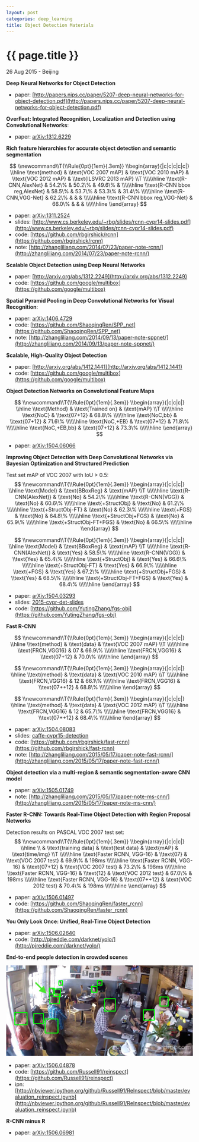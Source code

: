 ```yaml
---
layout: post
categories: deep_learning
title: Object Detection Materials
---
```


{{ page.title }}
================

<p class="meta">26 Aug 2015 - Beijing</p>

**Deep Neural Networks for Object Detection**

- paper: [http://papers.nips.cc/paper/5207-deep-neural-networks-for-object-detection.pdf](http://papers.nips.cc/paper/5207-deep-neural-networks-for-object-detection.pdf)

**OverFeat: Integrated Recognition, Localization and Detection using Convolutional Networks**:

- paper: [arXiv:1312.6229](http://arxiv.org/abs/1312.6229)

**Rich feature hierarchies for accurate object detection and semantic segmentation**

$$
\\newcommand\\T{\\Rule{0pt}{1em}{.3em}}
\\begin{array}{|c|c|c|c|c|}
\\hline
  \\text{method} & \\text{VOC 2007 mAP} & \\text{VOC 2010 mAP} & \\text{VOC 2012 mAP} & \\text{ILSVRC 2013 mAP} \\T \\\\\\hline
  \\text{R-CNN,AlexNet}           & 54.2\% & 50.2\% & 49.6\% &        \\\\\\hline
  \\text{R-CNN bbox reg,AlexNet}  & 58.5\% & 53.7\% & 53.3\% & 31.4\%  \\\\\\hline
  \\text{R-CNN,VGG-Net}           & 62.2\% &       &       &        \\\\\\hline
  \\text{R-CNN bbox reg,VGG-Net}  & 66.0\% &       &       &        \\\\\\hline
\\end{array}
$$

- paper: [arXiv:1311.2524](http://arxiv.org/abs/1311.2524)
- slides: [http://www.cs.berkeley.edu/~rbg/slides/rcnn-cvpr14-slides.pdf](http://www.cs.berkeley.edu/~rbg/slides/rcnn-cvpr14-slides.pdf)
- code: [https://github.com/rbgirshick/rcnn](https://github.com/rbgirshick/rcnn)
- note: [http://zhangliliang.com/2014/07/23/paper-note-rcnn/](http://zhangliliang.com/2014/07/23/paper-note-rcnn/)

**Scalable Object Detection using Deep Neural Networks**

- paper: [http://arxiv.org/abs/1312.2249](http://arxiv.org/abs/1312.2249)
- code: [https://github.com/google/multibox](https://github.com/google/multibox)

**Spatial Pyramid Pooling in Deep Convolutional Networks for Visual Recognition**:

- paper: [arXiv:1406.4729](http://arxiv.org/abs/1406.4729)
- code: [https://github.com/ShaoqingRen/SPP_net](https://github.com/ShaoqingRen/SPP_net)
- note: [http://zhangliliang.com/2014/09/13/paper-note-sppnet/](http://zhangliliang.com/2014/09/13/paper-note-sppnet/)

**Scalable, High-Quality Object Detection**

- paper: [http://arxiv.org/abs/1412.1441](http://arxiv.org/abs/1412.1441)
- code: [https://github.com/google/multibox](https://github.com/google/multibox)

**Object Detection Networks on Convolutional Feature Maps**

$$
\\newcommand\\T{\\Rule{0pt}{1em}{.3em}}
\\begin{array}{|c|c|c|}
\\hline
  \\text{Method}      & \\text{Trained on} & \\text{mAP} \\T \\\\\\hline
  \\text{NoC}         & \\text{07+12}      & 68.8\% \\\\\\hline
  \\text{NoC,bb}      & \\text{07+12}      & 71.6\% \\\\\\hline
  \\text{NoC,+EB}     & \\text{07+12}      & 71.8\% \\\\\\hline
  \\text{NoC,+EB,bb}  & \\text{07+12}      & 73.3\% \\\\\\hline
\\end{array}
$$

- paper: [arXiv:1504.06066](http://arxiv.org/abs/1504.06066)

**Improving Object Detection with Deep Convolutional Networks via Bayesian Optimization
and Structured Prediction**

Test set mAP of VOC 2007 with IoU > 0.5:
$$
\\newcommand\\T{\\Rule{0pt}{1em}{.3em}}
\\begin{array}{|c|c|c|}
\\hline
  \\text{Model}             & \\text{BBoxReg} & \\text{mAP} \\T \\\\\\hline
  \\text{R-CNN(AlexNet)}    & \\text{No}      & 54.2\%  \\\\\\hline
  \\text{R-CNN(VGG)}        & \\text{No}      & 60.6\%  \\\\\\hline
  \\text{+StructObj}        & \\text{No}      & 61.2\%  \\\\\\hline
  \\text{+StructObj-FT}     & \\text{No}      & 62.3\%  \\\\\\hline
  \\text{+FGS}              & \\text{No}      & 64.8\%  \\\\\\hline
  \\text{+StructObj+FGS}    & \\text{No}      & 65.9\%  \\\\\\hline
  \\text{+StructObj-FT+FGS} & \\text{No}      & 66.5\%  \\\\\\hline
\\end{array}
$$

$$
\\newcommand\\T{\\Rule{0pt}{1em}{.3em}}
\\begin{array}{|c|c|c|}
\\hline
  \\text{Model}             & \\text{BBoxReg} & \\text{mAP} \\T \\\\\\hline
  \\text{R-CNN(AlexNet)}    & \\text{Yes}     & 58.5\%  \\\\\\hline
  \\text{R-CNN(VGG)}        & \\text{Yes}     & 65.4\%  \\\\\\hline
  \\text{+StructObj}        & \\text{Yes}     & 66.6\%  \\\\\\hline
  \\text{+StructObj-FT}     & \\text{Yes}     & 66.9\%  \\\\\\hline
  \\text{+FGS}              & \\text{Yes}     & 67.2\%  \\\\\\hline
  \\text{+StructObj+FGS}    & \\text{Yes}     & 68.5\%  \\\\\\hline
  \\text{+StructObj-FT+FGS} & \\text{Yes}     & 68.4\%  \\\\\\hline
\\end{array}
$$

- paper: [arXiv:1504.03293](http://arxiv.org/abs/1504.03293)
- slides: [2015-cvpr-det-slides](http://www.ytzhang.net/files/publications/2015-cvpr-det-slides.pdf)
- code: [https://github.com/YutingZhang/fgs-obj](https://github.com/YutingZhang/fgs-obj)

**Fast R-CNN**

$$
\\newcommand\\T{\\Rule{0pt}{1em}{.3em}}
\\begin{array}{|c|c|c|}
\\hline
  \\text{method}     & \\text{data} & \\text{VOC 2007 mAP}  \\T \\\\\\hline
  \\text{FRCN,VGG16} & 07           & 66.9\%                \\\\\\hline
  \\text{FRCN,VGG16} & \\text{07+12} & 70.0\%                \\\\\\hline
\\end{array}
$$

$$
\\newcommand\\T{\\Rule{0pt}{1em}{.3em}}
\\begin{array}{|c|c|c|}
\\hline
  \\text{method}     & \\text{data} & \\text{VOC 2010 mAP} \\T \\\\\\hline
  \\text{FRCN,VGG16} & 12           & 66.1\%               \\\\\\hline
  \\text{FRCN,VGG16} & \\text{07++12} & 68.8\%               \\\\\\hline
\\end{array}
$$

$$
\\newcommand\\T{\\Rule{0pt}{1em}{.3em}}
\\begin{array}{|c|c|c|}
\\hline
  \\text{method}     & \\text{data} & \\text{VOC 2012 mAP}  \\T \\\\\\hline
  \\text{FRCN,VGG16} & 12           & 65.7\%                \\\\\\hline
  \\text{FRCN,VGG16} & \\text{07++12} & 68.4\%                \\\\\\hline
\\end{array}
$$

- paper: [arXiv:1504.08083](http://arxiv.org/abs/1504.08083)
- slides: [caffe-cvpr15-detection](http://tutorial.caffe.berkeleyvision.org/caffe-cvpr15-detection.pdf)
- code: [https://github.com/rbgirshick/fast-rcnn](https://github.com/rbgirshick/fast-rcnn)
- note: [http://zhangliliang.com/2015/05/17/paper-note-fast-rcnn/](http://zhangliliang.com/2015/05/17/paper-note-fast-rcnn/)

**Object detection via a multi-region & semantic segmentation-aware CNN model**

- paper: [arXiv:1505.01749](http://arxiv.org/abs/1505.01749)
- note: [http://zhangliliang.com/2015/05/17/paper-note-ms-cnn/](http://zhangliliang.com/2015/05/17/paper-note-ms-cnn/)

**Faster R-CNN: Towards Real-Time Object Detection with Region Proposal Networks**

Detection results on PASCAL VOC 2007 test set:
$$
\\newcommand\\T{\\Rule{0pt}{1em}{.3em}}
\\begin{array}{|c|c|c|}
\\hline
  \\  & \\text{training data} & \\text{test data} & \\text{mAP} & \\text{time/img}  \\T \\\\\\hline
  \\text{Faster RCNN, VGG-16} & \\text{07}     & \\text{VOC 2007 test} & 69.9\% & 198ms \\\\\\hline
  \\text{Faster RCNN, VGG-16} & \\text{07+12}  & \\text{VOC 2007 test} & 73.2\% & 198ms \\\\\\hline
  \\text{Faster RCNN, VGG-16} & \\text{12}     & \\text{VOC 2012 test} & 67.0\% & 198ms \\\\\\hline
  \\text{Faster RCNN, VGG-16} & \\text{07++12} & \\text{VOC 2012 test} & 70.4\% & 198ms \\\\\\hline
\\end{array}
$$

- paper: [arXiv:1506.01497](http://arxiv.org/abs/1506.01497)
- code: [https://github.com/ShaoqingRen/faster_rcnn](https://github.com/ShaoqingRen/faster_rcnn)

**You Only Look Once: Unified, Real-Time Object Detection**

- paper: [arXiv:1506.02640](http://arxiv.org/abs/1506.02640)
- code: [http://pjreddie.com/darknet/yolo/](http://pjreddie.com/darknet/yolo/)

**End-to-end people detection in crowded scenes**

<img src="/assets/object-detection-materials/end_to_end_people_detection_in_crowded_scenes.jpg"/>

- paper: [arXiv:1506.04878](http://arxiv.org/abs/1506.04878)
- code: [https://github.com/Russell91/reinspect](https://github.com/Russell91/reinspect)
- ipn: [http://nbviewer.ipython.org/github/Russell91/ReInspect/blob/master/evaluation_reinspect.ipynb](http://nbviewer.ipython.org/github/Russell91/ReInspect/blob/master/evaluation_reinspect.ipynb)

**R-CNN minus R**

- paper: [arXiv:1506.06981](http://arxiv.org/abs/1506.06981)
